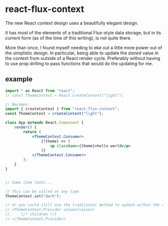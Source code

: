 # react-flux-context

The new React context design uses a beautifully elegant design.

It has most of the elements of a traditional Flux-style data storage, but in its current form (as of the time of this writing), is not quite there.

More than once, I found myself needing to eke out a little more power out of the simplistic design. In particular, being able to update the stored value in the context from outside of a React render cycle. Preferably without having to use prop drilling to pass functions that would do the updating for me.

## example

```jsx
import * as React from "react";
// const ThemeContext = React.createContext("light");

// Becomes:
import { createContext } from "react-flux-context";
const ThemeContext = createContext("light");

class App extends React.Component {
    render() {
        return (
            <ThemeContext.Consumer>
                {(theme) => (
                    <p className={theme}>hello world</p>
                )}
            </ThemeContext.Consumer>
        );
    }
}


// Some time later...

// This can be called at any time
ThemeContext.set("dark");

// Or you could still use the traditional method to update within the render cycle:
// <ThemeContext.Provider value={value}>
//     {/* children */}
// </ThemeContext.Provider>

```
